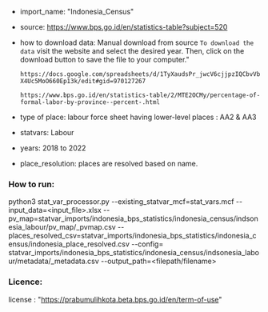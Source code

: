 - import_name: "Indonesia_Census"

- source: https://www.bps.go.id/en/statistics-table?subject=520

- how to download data: Manual download from source 
  `To download the data` visit the website and select the desired year. Then, click on the download button to save the file to your computer."
  
  `https://docs.google.com/spreadsheets/d/1TyXaudsPr_jwcV6cjjpzIQCbvVbX4Uc5MoO660Ep13k/edit#gid=970127267`
  
  `https://www.bps.go.id/en/statistics-table/2/MTE2OCMy/percentage-of-formal-labor-by-province--percent-.html`

- type of place:  labour force sheet having lower-level places : AA2 & AA3

- statvars: Labour

- years: 2018 to 2022

- place_resolution:  places are resolved based on name.

### How to run:

python3 stat_var_processor.py --existing_statvar_mcf=stat_vars.mcf --input_data=<input_file>.xlsx --pv_map=statvar_imports/indonesia_bps_statistics/indonesia_census/indsonesia_labour/pv_map/<filename>_pvmap.csv --places_resolved_csv=statvar_imports/indonesia_bps_statistics/indonesia_census/indonesia_place_resolved.csv --config= statvar_imports/indonesia_bps_statistics/indonesia_census/indsonesia_labour/metadata/<filename>_metadata.csv --output_path=<filepath/filename>

### Licence:
license : "https://prabumulihkota.beta.bps.go.id/en/term-of-use"
